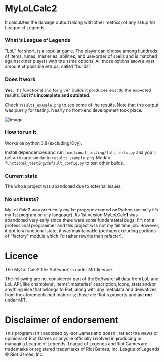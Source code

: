 # MyLoLCalc2
It calculates the damage output (along with other metrics) of any setup for League of Legends. 

###  What's League of Legends 
"LoL" for short, is a popular game. The player can choose among hundreds of items, runes, masteries, 
abilities, and use-order of spells and is matched against other players with the same options. 
All those options allow a vast amount of possible setups, called "builds". 

### Does it work 
**Yes.** It's functional and for given builds it produces 
exactly the expected results. **But it's incomplete and outdated**. 

Check `results_example.png` to see some of the results. 
Note that this output was purely for testing. 
Nearly no front-end development took place.

![image](https://user-images.githubusercontent.com/10809024/143953108-fbb38688-dfab-4c4d-bbe7-48fc44a0f616.png)


### How to run it
Works on python 3.8 (excluding Kivy).

Install dependencies and run  `functional_testing/full_tests.py` and you'll get an image 
similar to `results_example.png`. Modify `functional_testing/default_config.py` to test other builds.


### Current state
The whole project was abandoned due to external issues. 


### No unit tests?
MyLoLCalc**2** was practically my 1st program created on Python (actually it's my 1st program on *any* language). 
Its 1st version MyLoLCalc**1** was abandoned very early since there were some fundamental bugs. 
I'm not a professional programmer and this project was not my full time job. However, it got to a functional state, 
it was maintainable (perhaps excluding portions of "factory" module which I'd rather rewrite than refactor). 


# Licence 
The MyLoLCalc2 (the Software) is under MIT licence.

The following are not considered part of the Software:
all data from LoL and LoL API, like champions', items', masteries' description,
icons, stats and/or anything else that belongs to Riot,
along with any metadata and derivatives from the aforementioned materials;
those are Riot's property and are **not** under MIT.



# Disclaimer of endorsement

This program isn't endorsed by Riot Games and doesn't reflect the views or opinions of Riot Games or anyone 
officially involved in producing or managing League of Legends. League of Legends and Riot Games are trademarks 
or registered trademarks of Riot Games, Inc. League of Legends © Riot Games, Inc.
